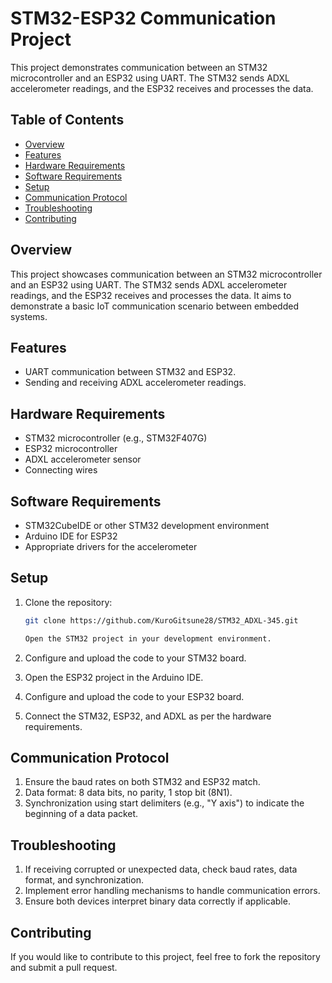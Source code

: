 # STM32-ESP32 Communication Project

This project demonstrates communication between an STM32 microcontroller and an ESP32 using UART. The STM32 sends ADXL accelerometer readings, and the ESP32 receives and processes the data.

## Table of Contents

- [Overview](#overview)
- [Features](#features)
- [Hardware Requirements](#hardware-requirements)
- [Software Requirements](#software-requirements)
- [Setup](#setup)
- [Communication Protocol](#communication-protocol)
- [Troubleshooting](#troubleshooting)
- [Contributing](#contributing)

## Overview

This project showcases communication between an STM32 microcontroller and an ESP32 using UART. The STM32 sends ADXL accelerometer readings, and the ESP32 receives and processes the data. It aims to demonstrate a basic IoT communication scenario between embedded systems.

## Features

- UART communication between STM32 and ESP32.
- Sending and receiving ADXL accelerometer readings.

## Hardware Requirements

- STM32 microcontroller (e.g., STM32F407G)
- ESP32 microcontroller
- ADXL accelerometer sensor
- Connecting wires

## Software Requirements

- STM32CubeIDE or other STM32 development environment
- Arduino IDE for ESP32
- Appropriate drivers for the accelerometer

## Setup

1. Clone the repository:

   ```bash
   git clone https://github.com/KuroGitsune28/STM32_ADXL-345.git

   Open the STM32 project in your development environment.

2. Configure and upload the code to your STM32 board.
3. Open the ESP32 project in the Arduino IDE.
4. Configure and upload the code to your ESP32 board.
5. Connect the STM32, ESP32, and ADXL as per the hardware requirements.

## Communication Protocol
1. Ensure the baud rates on both STM32 and ESP32 match.
2. Data format: 8 data bits, no parity, 1 stop bit (8N1).
3. Synchronization using start delimiters (e.g., "Y axis") to indicate the beginning of a data packet.

## Troubleshooting
1. If receiving corrupted or unexpected data, check baud rates, data format, and synchronization.
2. Implement error handling mechanisms to handle communication errors.
3. Ensure both devices interpret binary data correctly if applicable.

## Contributing
If you would like to contribute to this project, feel free to fork the repository and submit a pull request.
